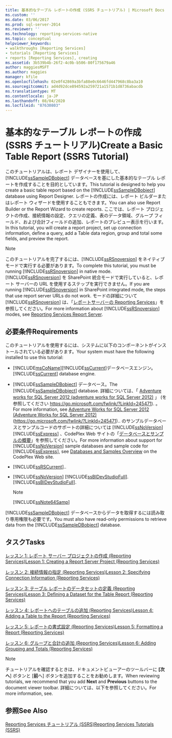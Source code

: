 ```yaml
---
title: 基本的なテーブル レポートの作成 (SSRS チュートリアル) | Microsoft Docs
ms.custom: ''
ms.date: 03/06/2017
ms.prod: sql-server-2014
ms.reviewer: ''
ms.technology: reporting-services-native
ms.topic: conceptual
helpviewer_keywords:
- walkthroughs [Reporting Services]
- tutorials [Reporting Services]
- reports [Reporting Services], creating
ms.assetid: 3b539b4b-26f2-4c0b-b506-80f175679a46
author: maggiesMSFT
ms.author: maggies
manager: kfile
ms.openlocfilehash: 02e0f42869a3bfa88e0c6646fd447968c8ba3a10
ms.sourcegitcommit: ad4d92dce894592a259721a1571b1d8736abacdb
ms.translationtype: MT
ms.contentlocale: ja-JP
ms.lasthandoff: 08/04/2020
ms.locfileid: "87630803"
---
```

# <a name="create-a-basic-table-report-ssrs-tutorial"></a><span data-ttu-id="177dc-102">基本的なテーブル レポートの作成 (SSRS チュートリアル)</span><span class="sxs-lookup"><span data-stu-id="177dc-102">Create a Basic Table Report (SSRS Tutorial)</span></span>
  <span data-ttu-id="177dc-103">このチュートリアルは、レポート デザイナーを使用して、 [!INCLUDE[ssSampleDBobject](../includes/sssampledbobject-md.md)] データベースを基にした基本的なテーブル レポートを作成することを目的としています。</span><span class="sxs-lookup"><span data-stu-id="177dc-103">This tutorial is designed to help you create a basic table report based on the [!INCLUDE[ssSampleDBobject](../includes/sssampledbobject-md.md)] database using Report Designer.</span></span> <span data-ttu-id="177dc-104">レポートの作成には、レポート ビルダーまたはレポート ウィザードを使用することもできます。</span><span class="sxs-lookup"><span data-stu-id="177dc-104">You can also use Report Builder or the Report Wizard to create reports.</span></span> <span data-ttu-id="177dc-105">ここでは、レポート プロジェクトの作成、接続情報の設定、クエリの定義、表のデータ領域、グループ フィールド、および合計フィールドの追加、レポートのプレビュー表示を行います。</span><span class="sxs-lookup"><span data-stu-id="177dc-105">In this tutorial, you will create a report project, set up connection information, define a query, add a Table data region, group and total some fields, and preview the report.</span></span>  
  
> [!NOTE]  
>  <span data-ttu-id="177dc-106">このチュートリアルを完了するには、[!INCLUDE[ssRSnoversion](../includes/ssrsnoversion-md.md)] をネイティブ モードで実行する必要があります。</span><span class="sxs-lookup"><span data-stu-id="177dc-106">To complete this tutorial, you must be running [!INCLUDE[ssRSnoversion](../includes/ssrsnoversion-md.md)] in native mode.</span></span> <span data-ttu-id="177dc-107">[!INCLUDE[ssRSnoversion](../includes/ssrsnoversion-md.md)] を SharePoint 統合モードで実行していると、レポート サーバーの URL を使用するステップを実行できません。</span><span class="sxs-lookup"><span data-stu-id="177dc-107">If you are running [!INCLUDE[ssRSnoversion](../includes/ssrsnoversion-md.md)] in SharePoint integrated mode, the steps that use report server URLs do not work.</span></span> <span data-ttu-id="177dc-108">モードの詳細について [!INCLUDE[ssRSnoversion](../includes/ssrsnoversion-md.md)] は、「[レポートサーバーの Reporting Services](reporting-services-report-server.md)」を参照してください。</span><span class="sxs-lookup"><span data-stu-id="177dc-108">For more information about [!INCLUDE[ssRSnoversion](../includes/ssrsnoversion-md.md)] modes, see [Reporting Services Report Server](reporting-services-report-server.md).</span></span>  
  
## <a name="requirements"></a><span data-ttu-id="177dc-109">必要条件</span><span class="sxs-lookup"><span data-stu-id="177dc-109">Requirements</span></span>  
 <span data-ttu-id="177dc-110">このチュートリアルを使用するには、システムに以下のコンポーネントがインストールされている必要があります。</span><span class="sxs-lookup"><span data-stu-id="177dc-110">Your system must have the following installed to use this tutorial:</span></span>  
  
-   [!INCLUDE[msCoName](../includes/msconame-md.md)]<span data-ttu-id="177dc-111">[!INCLUDE[ssCurrent](../includes/sscurrent-md.md)]データベースエンジン。</span><span class="sxs-lookup"><span data-stu-id="177dc-111">[!INCLUDE[ssCurrent](../includes/sscurrent-md.md)] database engine.</span></span>  
  
-   <span data-ttu-id="177dc-112">[!INCLUDE[ssSampleDBobject](../includes/sssampledbobject-md.md)] データベース。</span><span class="sxs-lookup"><span data-stu-id="177dc-112">The [!INCLUDE[ssSampleDBobject](../includes/sssampledbobject-md.md)] database.</span></span>  <span data-ttu-id="177dc-113">詳細については、「 [Adventure works for SQL Server 2012 (adventure works for SQL Server 2012)](https://go.microsoft.com/fwlink/?LinkId=245471) 」 (を参照してください https://go.microsoft.com/fwlink/?LinkId=245471). 。</span><span class="sxs-lookup"><span data-stu-id="177dc-113">For more information, see [Adventure Works for SQL Server 2012 (Adventure Works for SQL Server 2012)](https://go.microsoft.com/fwlink/?LinkId=245471) (https://go.microsoft.com/fwlink/?LinkId=245471)..</span></span> <span data-ttu-id="177dc-114">のサンプルデータベースとサンプルコードのサポートの詳細については [!INCLUDE[ssNoVersion](../includes/ssnoversion-md.md)] [!INCLUDE[ssExpress](../includes/ssexpress-md.md)] 、CodePlex Web サイトの「[データベースとサンプルの概要](https://go.microsoft.com/fwlink/?LinkId=110391)」を参照してください。</span><span class="sxs-lookup"><span data-stu-id="177dc-114">For more information about support for [!INCLUDE[ssNoVersion](../includes/ssnoversion-md.md)] sample databases and sample code for [!INCLUDE[ssExpress](../includes/ssexpress-md.md)], see [Databases and Samples Overview](https://go.microsoft.com/fwlink/?LinkId=110391) on the CodePlex Web site.</span></span>  
  
-   [!INCLUDE[ssRSCurrent](../includes/ssrscurrent-md.md)]<span data-ttu-id="177dc-115">.</span><span class="sxs-lookup"><span data-stu-id="177dc-115">.</span></span>  
  
-   [!INCLUDE[ssNoVersion](../includes/ssnoversion-md.md)] <span data-ttu-id="177dc-116">[!INCLUDE[ssBIDevStudioFull](../includes/ssbidevstudiofull-md.md)].</span><span class="sxs-lookup"><span data-stu-id="177dc-116">[!INCLUDE[ssBIDevStudioFull](../includes/ssbidevstudiofull-md.md)].</span></span>  
  
    > [!NOTE]  
    >  [!INCLUDE[ssNote64Samp](../includes/ssnote64samp-md.md)]  
  
 <span data-ttu-id="177dc-117">[!INCLUDE[ssSampleDBobject](../includes/sssampledbobject-md.md)] データベースからデータを取得するには読み取り専用権限も必要です。</span><span class="sxs-lookup"><span data-stu-id="177dc-117">You must also have read-only permissions to retrieve data from the [!INCLUDE[ssSampleDBobject](../includes/sssampledbobject-md.md)] database.</span></span>  
  
## <a name="tasks"></a><span data-ttu-id="177dc-118">タスク</span><span class="sxs-lookup"><span data-stu-id="177dc-118">Tasks</span></span>  
 [<span data-ttu-id="177dc-119">レッスン 1: レポート サーバー プロジェクトの作成 (Reporting Services)</span><span class="sxs-lookup"><span data-stu-id="177dc-119">Lesson 1: Creating a Report Server Project &#40;Reporting Services&#41;</span></span>](lesson-1-creating-a-report-server-project-reporting-services.md)  
  
 [<span data-ttu-id="177dc-120">レッスン 2: 接続情報の指定 (Reporting Services)</span><span class="sxs-lookup"><span data-stu-id="177dc-120">Lesson 2: Specifying Connection Information &#40;Reporting Services&#41;</span></span>](lesson-2-specifying-connection-information-reporting-services.md)  
  
 [<span data-ttu-id="177dc-121">レッスン 3: テーブル レポートのデータセットの定義 (Reporting Services)</span><span class="sxs-lookup"><span data-stu-id="177dc-121">Lesson 3: Defining a Dataset for the Table Report &#40;Reporting Services&#41;</span></span>](lesson-3-defining-a-dataset-for-the-table-report-reporting-services.md)  
  
 [<span data-ttu-id="177dc-122">レッスン 4: レポートへのテーブルの追加 (Reporting Services)</span><span class="sxs-lookup"><span data-stu-id="177dc-122">Lesson 4: Adding a Table to the Report &#40;Reporting Services&#41;</span></span>](lesson-4-adding-a-table-to-the-report-reporting-services.md)  
  
 [<span data-ttu-id="177dc-123">レッスン 5: レポートの書式設定 (Reporting Services)</span><span class="sxs-lookup"><span data-stu-id="177dc-123">Lesson 5: Formatting a Report &#40;Reporting Services&#41;</span></span>](lesson-5-formatting-a-report-reporting-services.md)  
  
 [<span data-ttu-id="177dc-124">レッスン 6: グループと合計の追加 (Reporting Services)</span><span class="sxs-lookup"><span data-stu-id="177dc-124">Lesson 6: Adding Grouping and Totals &#40;Reporting Services&#41;</span></span>](lesson-6-adding-grouping-and-totals-reporting-services.md)  
  
> [!NOTE]  
>  <span data-ttu-id="177dc-125">チュートリアルを確認するときは、ドキュメントビューアーのツールバーに **[次へ**] ボタンと [**前**へ] ボタンを追加することをお勧めします。</span><span class="sxs-lookup"><span data-stu-id="177dc-125">When reviewing tutorials, we recommend that you add **Next** and **Previous** buttons to the document viewer toolbar.</span></span> <span data-ttu-id="177dc-126">詳細については、以下を参照してください。</span><span class="sxs-lookup"><span data-stu-id="177dc-126">For more information, see.</span></span>  
  
## <a name="see-also"></a><span data-ttu-id="177dc-127">参照</span><span class="sxs-lookup"><span data-stu-id="177dc-127">See Also</span></span>  
 [<span data-ttu-id="177dc-128">Reporting Services チュートリアル &#40;SSRS&#41;</span><span class="sxs-lookup"><span data-stu-id="177dc-128">Reporting Services Tutorials &#40;SSRS&#41;</span></span>](reporting-services-tutorials-ssrs.md)  
  
  
